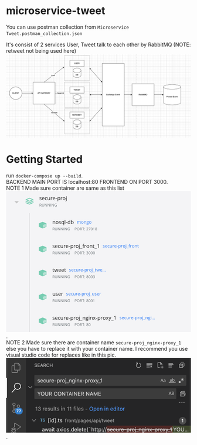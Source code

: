 # microservice-tweet


You can use postman collection from `Microservice Tweet.postman_collection.json`



It's consist of 2 services User, Tweet talk to each other by RabbitMQ
(NOTE: retweet not being used here)
![alt text](https://github.com/patkamon/microservice-tweet/blob/main/diagram.png)



# Getting Started      
run `docker-compose up --build`.  
BACKEND MAIN PORT IS localhost:80
FRONTEND ON PORT 3000.   
NOTE 1 Made sure container are same as this list 
![alt text](https://github.com/patkamon/twitter-secure/blob/main/containers.png).  
NOTE 2 Made sure there are container name `secure-proj_nginx-proxy_1` else you have to replace it with your container name. I recommend you use visual studio code for replaces like in this pic.
![alt text](https://github.com/patkamon/twitter-secure/blob/main/change-name.png). 
